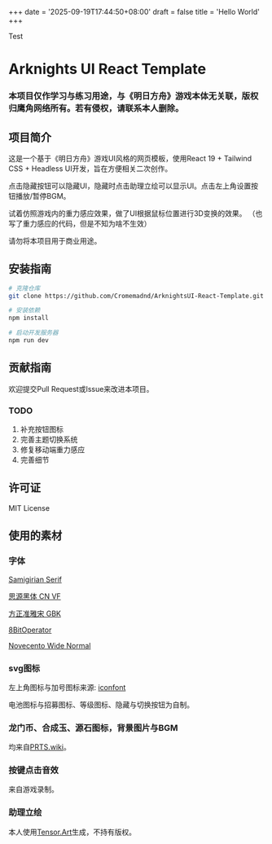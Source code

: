 +++
date = '2025-09-19T17:44:50+08:00'
draft = false
title = 'Hello World'
+++

Test

# Arknights UI React Template

### 本项目仅作学习与练习用途，与《明日方舟》游戏本体无关联，版权归鹰角网络所有。若有侵权，请联系本人删除。

## 项目简介

这是一个基于《明日方舟》游戏UI风格的网页模板，使用React 19 + Tailwind CSS + Headless UI开发，旨在方便相关二次创作。

点击隐藏按钮可以隐藏UI，隐藏时点击助理立绘可以显示UI。点击左上角设置按钮播放/暂停BGM。

试着仿照游戏内的重力感应效果，做了UI根据鼠标位置进行3D变换的效果。
（也写了重力感应的代码，但是不知为啥不生效）

请勿将本项目用于商业用途。

## 安装指南

```bash
# 克隆仓库
git clone https://github.com/Cromemadnd/ArknightsUI-React-Template.git

# 安装依赖
npm install

# 启动开发服务器
npm run dev
```

## 贡献指南

欢迎提交Pull Request或Issue来改进本项目。

### TODO

1. 补充按钮图标
2. 完善主题切换系统
3. 修复移动端重力感应
4. 完善细节

## 许可证

MIT License

## 使用的素材

### 字体

[Samigirian Serif](https://github.com/Siphercase/Samigirian)

[思源黑体 CN VF](https://www.fonts.net.cn/font-39307199570.html)

[方正准雅宋 GBK](https://www.fonts.net.cn/font-32533345155.html)

[8BitOperator](https://www.1001freefonts.com/8-bit-operator.font)

[Novecento Wide Normal](https://github.com/TimWangZi/The-font-of-Arknights/blob/master/font/Novecento-Wide-Normal-2.otf)

### svg图标

左上角图标与加号图标来源: [iconfont](https://www.iconfont.cn/)

电池图标与招募图标、等级图标、隐藏与切换按钮为自制。

### 龙门币、合成玉、源石图标，背景图片与BGM

均来自[PRTS.wiki](https://prts.wiki)。

### 按键点击音效

来自游戏录制。

### 助理立绘

本人使用[Tensor.Art](https://tusiart.com/)生成，不持有版权。
